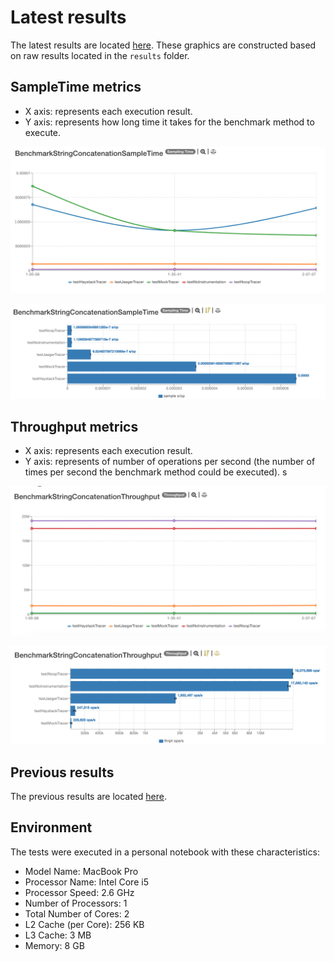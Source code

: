 # Latest results

The latest results are located [here](http://jmh.morethan.io/?sources=https://raw.githubusercontent.com/gsoria/opentracing-java-benchmark/master/opentracing-benchmark-simple-java/results/jmh-2019-04-04-21-05-06.json,https://raw.githubusercontent.com/gsoria/opentracing-java-benchmark/master/opentracing-benchmark-simple-java/results/jmh-2019-04-04-21-35-41.json,https://raw.githubusercontent.com/gsoria/opentracing-java-benchmark/master/opentracing-benchmark-simple-java/results/jmh-2019-04-04-22-37-07.json&topBar=Opentracing%20simple%20java).
These graphics are constructed based on raw results located in the ``results`` folder.

## SampleTime metrics

- X axis: represents each execution result.
- Y axis: represents how long time it takes for the benchmark method to execute.

![BenchmarkStringConcatenationSampleTime-3](results-imgs/BenchmarkStringConcatenationSampleTime.3.png)

![BenchmarkStringConcatenationSampleTime-4](results-imgs/BenchmarkStringConcatenationSampleTime.4.png)

## Throughput metrics

- X axis: represents each execution result.
- Y axis: represents of number of operations per second  (the number of times per second the benchmark method could be executed).
s

![BenchmarkStringConcatenationThroughput-3](results-imgs/BenchmarkStringConcatenationThroughput.3.png)

![BenchmarkStringConcatenationThroughput-4](results-imgs/BenchmarkStringConcatenationThroughput.4.png)

## Previous results
The previous results are located [here](results-md/previous.md).

## Environment
The tests were executed in a personal notebook with these characteristics:

- Model Name:	MacBook Pro
- Processor Name:	Intel Core i5
- Processor Speed:	2.6 GHz
- Number of Processors:	1
- Total Number of Cores:	2
- L2 Cache (per Core):	256 KB
- L3 Cache:	3 MB
- Memory:	8 GB

